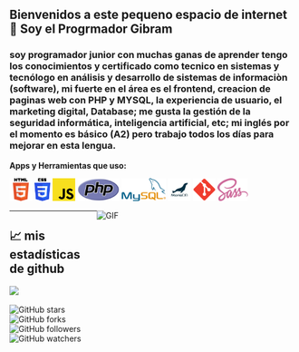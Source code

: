 ## Bienvenidos a este pequeno espacio de internet 👋 Soy el Progrmador Gibram 

### soy **programador junior con muchas ganas de aprender** tengo los conocimientos y certificado como tecnico en sistemas y tecnólogo en análisis y desarrollo de sistemas de informaciòn (software), mi fuerte en el área es el frontend, creacion de paginas web con PHP y MYSQL, la experiencia de usuario, el marketing digital, Database; me gusta la gestión de la seguridad informática, inteligencia artificial, etc; mi inglés por el momento es básico (A2) pero trabajo todos los días para mejorar en esta lengua.

<!-- HERRAMIENTAS -->

**Apps y Herramientas que uso:**

<code><img height = "40" src = "https://github.com/KevinGibram/KevinGibram/blob/main/img/HERRAMIENTAS/HTML5.png?raw=true" ></code>
<code><img height = "40" src = "https://github.com/KevinGibram/KevinGibram/blob/main/img/HERRAMIENTAS/CSS.png?raw=true" ></code>
<code><img height = "40" src = "https://github.com/KevinGibram/KevinGibram/blob/main/img/HERRAMIENTAS/JavaScrip.png?raw=true" ></code>
<code><img height = "40" src = "https://github.com/KevinGibram/KevinGibram/blob/main/img/HERRAMIENTAS/PHP.png?raw=true" ></code>
<code><img height = "40" src = "https://github.com/KevinGibram/KevinGibram/blob/main/img/HERRAMIENTAS/MYSQL.png?raw=true" ></code>
<code><img height = "40" src = "https://github.com/KevinGibram/KevinGibram/blob/main/img/HERRAMIENTAS/MARIADB.jpg?raw=true" ></code>
<code><img height = "40" src = "https://github.com/KevinGibram/KevinGibram/blob/main/img/HERRAMIENTAS/GIT.png?raw=true" ></code>
<code><img height = "40" src = "https://github.com/KevinGibram/KevinGibram/blob/main/img/HERRAMIENTAS/Sass.png?raw=true" ></code>


<!-- GIF -->
<img align="right" alt="GIF" src="https://media.giphy.com/media/SWoSkN6DxTszqIKEqv/giphy.gif"  width="350" height="359">
<hr>

## 📈 mis estadísticas de github

<img src="https://github-readme-stats.vercel.app/api?username=KevinGibram&show_icons=true&theme=gotham">

![GitHub stars](https://img.shields.io/github/stars/KevinGibram/KevinGibram?style=social)
![GitHub forks](https://img.shields.io/github/forks/KevinGibram/KevinGibram?label=Fork&style=social)
![GitHub followers](https://img.shields.io/github/followers/KevinGibram?label=Follow&style=social)
![GitHub watchers](https://img.shields.io/github/watchers/KevinGibram/KevinGibram?style=social)



<!-- <code><img width="848" height="178" src = "https://github.com/KevinGibram/KevinGibram/blob/main/img/compromiso.jpg?raw=true" ></code> -->



<!-- 📊 **Cronograma semanal (Programaciòn):**

```text
JavaScrip   10 hrs 20 mins  ██████████████████████░░░   88.12 %
Css         50 mins         █░░░░░░░░░░░░░░░░░░░░░░░░   03.45 %
Html        29 mins         ▓░░░░░░░░░░░░░░░░░░░░░░░░   03.24 %
``` -->